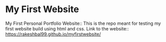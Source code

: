 # My First Website
My First Personal Portfolio Website::
This is the repo meant for testing my first website build using html and css.
Link to the website:: https://rakeshbal99.github.io/myfirstwebsite/
